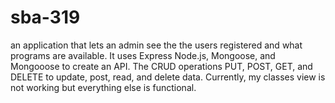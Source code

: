 # sba-319

an application that lets an admin see the the users registered and what programs are available.  It uses Express Node.js, Mongoose, and Mongooose to create an API. The CRUD operations PUT, POST, GET,  and DELETE to update, post, read, and delete data. Currently, my classes view is not working but everything else is functional.
